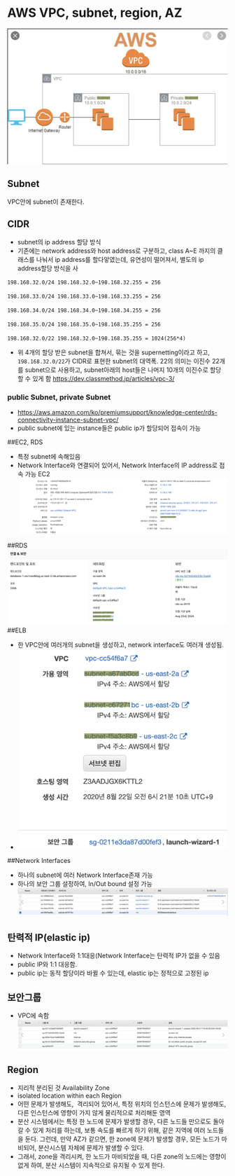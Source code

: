 # AWS  VPC, subnet, region, AZ

![img.png](img.png)


## Subnet
VPC안에 subnet이 존재한다.

## CIDR
- subnet의 ip address 할당 방식
- 기존에는 network address와 host address로 구분하고, class A~E 까지의 클래스를 나눠서 ip address를 할다앟였는데, 유연성이 떨어져서, 별도의 ip address할당 방식을 사
```
198.168.32.0/24 198.168.32.0~198.168.32.255 = 256

198.168.33.0/24 198.168.33.0~198.168.33.255 = 256

198.168.34.0/24 198.168.34.0~198.168.34.255 = 256

198.168.35.0/24 198.168.35.0~198.168.35.255 = 256

198.168.32.0/22 198.168.32.0~198.168.35.255 = 1024(256*4)
```
- 위 4개의 할당 받은 subnet을 합쳐서, 묶는 것을 supernetting이라고 하고, `198.168.32.0/22`가 CIDR로 표현한 subnet의 대역폭. 22의 의미는 이진수 22개를 subnet으로 사용하고, subnet아래의 host들은 나머지 10개의 이진수로 할당 할 수 있게 함
https://dev.classmethod.jp/articles/vpc-3/

### public Subnet, private Subnet
- https://aws.amazon.com/ko/premiumsupport/knowledge-center/rds-connectivity-instance-subnet-vpc/
- public subnet에 있는 instance들은 public ip가 할당되어 접속이 가능


##EC2, RDS
- 특정 subnet에 속해있음
- Network Interface와 연결되어 있어서, Network Interface의 IP address로 접속 가능
  EC2
![img_1.png](img_1.png)

##RDS
![img_2.png](img_2.png)
##ELB
- 한 VPC안에 여러개의 subnet을 생성하고, network interface도 여러개 생성됨.
- ![img_3.png](img_3.png)

##Network Interfaces
- 하나의 subnet에 여러 Network Interface존재 가능
- 하나의 보안 그룹 설정하여, In/Out bound 설정 가능
![img_5.png](img_5.png)

## 탄력적 IP(elastic ip)
- Network Interface와 1:1대응(Network Interface는 탄력적 IP가 없을 수 있음
- public IP와 1:1 대응함.
- public ip는 동적 할당이라 바뀔 수 있는데, elastic ip는 정적으로 고정된 ip

## 보안그룹
-  VPC에 속함
![img_4.png](img_4.png)


## Region
- 지리적 분리된 것
  Availability Zone
- isolated location within each Region
- 어떤 문제가 발생해도,  격리되어 있어서, 특정 위치의 인스턴스에 문제가 발생해도, 다른 인스턴스에 영향이 가지 않게 물리적으로 처리해둔 영역
- 분산 시스템에서는 특정 한 노드에 문제가 발생할 경우, 다른 노드들 만으로도 돌아갈 수 있게 처리를 하는데, 보통 속도를 빠르게 하기 위해, 같은 지역에 여러 노드들을 둔다. 그런데, 만약 AZ가 같으면, 한 zone에 문제가 발생할 경우, 모든 노드가 마비되어, 분산시스템 자체에 문제가 발생할 수 있다.
- 그래서, zone을 격리시켜, 한 노드가 마비되었을 때, 다른 zone의 노드에는 영향이 없게 하여, 분산 시스템이 지속적으로 유지될 수 있게 한다.